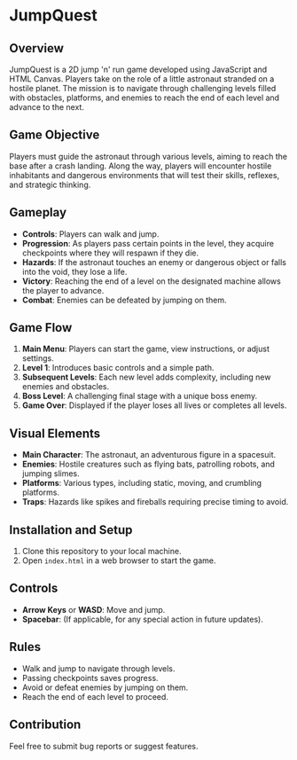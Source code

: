 # JumpQuest

## Overview

JumpQuest is a 2D jump 'n' run game developed using JavaScript and HTML Canvas. Players take on the role of a little astronaut stranded on a hostile planet. The mission is to navigate through challenging levels filled with obstacles, platforms, and enemies to reach the end of each level and advance to the next.

## Game Objective

Players must guide the astronaut through various levels, aiming to reach the base after a crash landing. Along the way, players will encounter hostile inhabitants and dangerous environments that will test their skills, reflexes, and strategic thinking.

## Gameplay

- **Controls**: Players can walk and jump.
- **Progression**: As players pass certain points in the level, they acquire checkpoints where they will respawn if they die.
- **Hazards**: If the astronaut touches an enemy or dangerous object or falls into the void, they lose a life.
- **Victory**: Reaching the end of a level on the designated machine allows the player to advance.
- **Combat**: Enemies can be defeated by jumping on them.

## Game Flow

1. **Main Menu**: Players can start the game, view instructions, or adjust settings.
2. **Level 1**: Introduces basic controls and a simple path.
3. **Subsequent Levels**: Each new level adds complexity, including new enemies and obstacles.
4. **Boss Level**: A challenging final stage with a unique boss enemy.
5. **Game Over**: Displayed if the player loses all lives or completes all levels.

## Visual Elements

- **Main Character**: The astronaut, an adventurous figure in a spacesuit.
- **Enemies**: Hostile creatures such as flying bats, patrolling robots, and jumping slimes.
- **Platforms**: Various types, including static, moving, and crumbling platforms.
- **Traps**: Hazards like spikes and fireballs requiring precise timing to avoid.

## Installation and Setup

1. Clone this repository to your local machine.
2. Open `index.html` in a web browser to start the game.

## Controls

- **Arrow Keys** or **WASD**: Move and jump.
- **Spacebar**: (If applicable, for any special action in future updates).

## Rules

- Walk and jump to navigate through levels.
- Passing checkpoints saves progress.
- Avoid or defeat enemies by jumping on them.
- Reach the end of each level to proceed.


## Contribution

Feel free to submit bug reports or suggest features.

